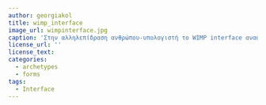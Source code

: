 ```yaml
---
author: georgiakol
title: wimp_interface
image_url: wimpinterface.jpg
caption: 'Στην αλληλεπίδραση ανθρώπου-υπολογιστή το WIMP interface αναφέρεται σε παράθυρα, εικονίδια, μενού και δείκτες. Αποτελεί μια εξομοίωση αλληλεπιδράσεων του πραγματικού κόσμου και παρέχει ευκολία χρήσης και σε μη τεχνικά καταρτισμένους χρήστες.'
license_url: ''
license_text:
categories:
  - archetypes
  - forms
tags:
  - Interface   
---
```

